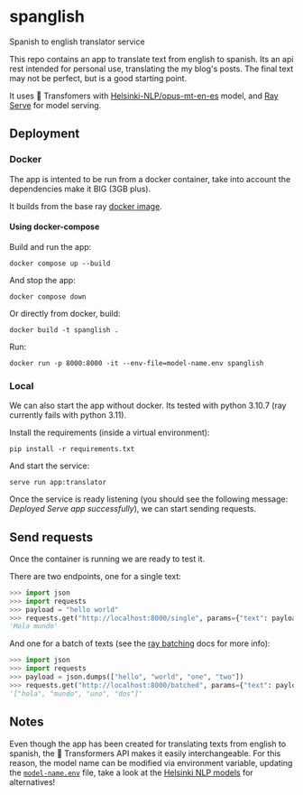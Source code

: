 # spanglish
Spanish to english translator service 

This repo contains an app to translate text from english to spanish. Its an api rest intended for personal use, translating the my blog's posts. The final text may not be perfect, but is a good starting point.

It uses :hugs: Transfomers with [Helsinki-NLP/opus-mt-en-es](https://huggingface.co/Helsinki-NLP/opus-mt-en-es) model, and [Ray Serve](https://docs.ray.io/en/latest/serve/index.html) for model serving.

## Deployment

### Docker

The app is intented to be run from a docker container, take into account the dependencies make it BIG (3GB plus).

It builds from the base ray [docker image](https://hub.docker.com/r/rayproject/ray).

#### Using docker-compose

Build and run the app:

```console
docker compose up --build
```

And stop the app:

```console
docker compose down
```

Or directly from docker, build:

```console
docker build -t spanglish .
```

Run:

```console
docker run -p 8000:8000 -it --env-file=model-name.env spanglish
```

### Local

We can also start the app without docker. Its tested with python 3.10.7 (ray currently fails with python 3.11).

Install the requirements (inside a virtual environment):

```console
pip install -r requirements.txt
```

And start the service:

```console
serve run app:translator
```

Once the service is ready listening (you should see the following message: *Deployed Serve app successfully*), we can start sending requests.

## Send requests

Once the container is running we are ready to test it.

There are two endpoints, one for a single text:

```python
>>> import json
>>> import requests
>>> payload = "hello world"
>>> requests.get("http://localhost:8000/single", params={"text": payload}).json()
'Hola mundo'
```

And one for a batch of texts (see the [ray batching](https://docs.ray.io/en/latest/serve/performance.html#request-batching) docs for more info):

```python
>>> import json
>>> import requests
>>> payload = json.dumps(["hello", "world", "one", "two"])
>>> requests.get("http://localhost:8000/batched", params={"text": payload}).json()
'["hola", "mundo", "uno", "dos"]'
```

## Notes

Even though the app has been created for translating texts from english to spanish, the 🤗 Transformers API makes it easily interchangeable. For this reason, the model name can be modified via environment variable, updating the [`model-name.env`](model-name.env) file, take a look at the [Helsinki NLP models](https://huggingface.co/Helsinki-NLP) for alternatives!

